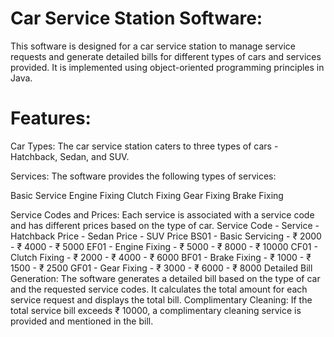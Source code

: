 # Car Service Station Software:
This software is designed for a car service station to manage service requests and generate detailed bills for different types of cars and services provided. It is implemented using object-oriented programming principles in Java.

# Features:
Car Types: The car service station caters to three types of cars - Hatchback, Sedan, and SUV.

Services: The software provides the following types of services:

Basic Service
Engine Fixing
Clutch Fixing
Gear Fixing
Brake Fixing

Service Codes and Prices: Each service is associated with a service code and has different prices based on the type of car.
Service Code - Service - Hatchback Price - Sedan Price - SUV Price
BS01 - Basic Servicing - ₹ 2000 - ₹ 4000 - ₹ 5000
EF01 - Engine Fixing - ₹ 5000 - ₹ 8000 - ₹ 10000
CF01 - Clutch Fixing - ₹ 2000 - ₹ 4000 - ₹ 6000
BF01 - Brake Fixing - ₹ 1000 - ₹ 1500 - ₹ 2500
GF01 - Gear Fixing - ₹ 3000 - ₹ 6000 - ₹ 8000
Detailed Bill Generation: The software generates a detailed bill based on the type of car and the requested service codes. It calculates the total amount for each service request and displays the total bill.
Complimentary Cleaning: If the total service bill exceeds ₹ 10000, a complimentary cleaning service is provided and mentioned in the bill.

